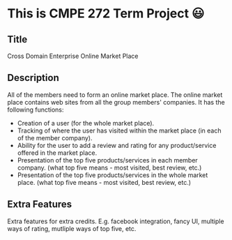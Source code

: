 # This is CMPE 272 Term Project :smiley:
## Title

Cross Domain Enterprise Online Market Place

## Description

All of the members need to form an online market place. The online market place contains web sites from all the group members' companies. It has the following functions:

* Creation of a user (for the whole market place).
* Tracking of where the user has visited within the market place (in each of the member company).
* Ability for the user to add a review and rating for any product/service offered in the market place.
* Presentation of the top five products/services in each member company. (what top five means - most visited, best review, etc.)
* Presentation of the top five products/services in the whole market place. (what top five means - most visited, best review, etc.)

## Extra Features

Extra features for extra credits. E.g. facebook integration, fancy UI, multiple ways of rating, mutliple ways of top five, etc.
